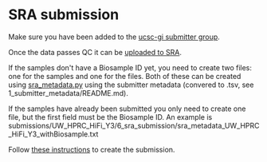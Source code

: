 # SRA submission

Make sure you have been added to the [ucsc-gi submitter group](https://submit.ncbi.nlm.nih.gov/groups/ucsc-gi).

Once the data passes QC it can be [uploaded to SRA](https://ucsc-cgl.atlassian.net/wiki/spaces/~63c888081d7734b550c2052b/pages/2333147137/Upload+Reads+To+SRA).

If the samples don't have a Biosample ID yet, you need to create two files: one for the samples and one for the files. Both of these can be created using [sra_metadata.py](https://github.com/human-pangenomics/hpp_data_pipeline/blob/main/data_processing/commandline/sra_metadata.py) using the submitter metadata (convered to .tsv, see 1_submitter_metadata/README.md).

If the samples have already been submitted you only need to create one file, but the first field must be the Biosample ID. An example is submissions/UW_HPRC_HiFi_Y3/6_sra_submission/sra_metadata_UW_HPRC_HiFi_Y3_withBiosample.txt 

Follow [these instructions](https://ucsc-cgl.atlassian.net/wiki/spaces/~63c888081d7734b550c2052b/pages/2333147137/Upload+Reads+To+SRA#Upload-Data-To-NCBI%2FSRA) to create the submission.
